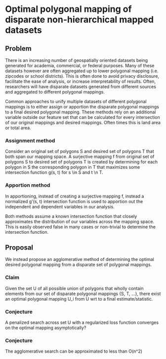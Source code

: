 # Optimal polygonal mapping of disparate non-hierarchical mapped datasets

## Problem

There is an increasing number of geospatially oriented datasets being generated for academia, commercial, or federal purposes. Many of these datasets however are often aggregated up to lower polygonal mapping (i.e. zipcodes or school districts). This is often done to avoid privacy disclosure, facilitate the ease of analysis, or increase interpretability of results. Often, researchers will have disparate datasets generated from different sources and aggregated to different polygonal mappings.

Common approaches to unify multiple datasets of different polygonal mappings is to either assign or apportion the disparate polygonal mappings to a final desired polygonal mapping. These methods rely on an additional variable outside our feature set that can be calculated for every intersection of our original mappings and desired mappings. Often times this is land area or total area.

### Assignment method

Consider an original set of polygons S and desired set of polygons T that both span our mapping space. A surjective mapping f from original set of polygons S to desired set of polygons T is created by determining for each polygon in S the corresponding polygon in T that maximizes some intersection function g(s, t) for s \in S and t \n T.

### Apportion method

In apportioning, instead of creating a surjective mapping f, instead a normalized g'(s, t) intersection function is used to apportion out the independent and dependent variables in our analysis. 

Both methods assume a known intersection function that closely approximates the distribution of our variables across the mapping space. This is easily observed false in many cases or non-trivial to determine the intersection function.

## Proposal

We instead propose an agglomerative method of determining the optimal desired polygonal mapping from a disparate set of polygonal mappings. 

### Claim

Given the set U of all possible union of polygons that wholly contain elements from our set of disparate polygonal mappings {S, T, ...}, there exist an optimal polygonal mapping U_i from U wrt to a final estimate/statistic.

### Conjecture

A penalized search across set U with a regularized loss function converges on the optimal mapping asymptotically?

### Conjecture

The agglomerative search can be approximated to less than O(n^2)